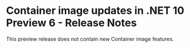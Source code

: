 # Container image updates in .NET 10 Preview 6 - Release Notes

This preview release does not contain new Container image features.
